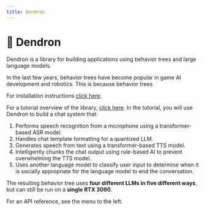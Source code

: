 ```yaml
---
title: Dendron
---
```


# 🌳 Dendron

Dendron is a library for building applications using behavior trees and large language models. 

In the last few years, behavior trees have become popular in game AI development and robotics. This is because behavior trees

For installation instructions [click here](install.md).

For a tutorial overview of the library, [click here](tutorial_intro.md). In the tutorial, you will use Dendron to build a chat system that:

1. Performs speech recognition from a microphone using a transformer-based ASR model.
2. Handles chat template formatting for a quantized LLM.
3. Generates speech from text using a transformer-based TTS model. 
4. Intelligently chunks the chat output using rule-based AI to prevent overwhelming the TTS model.
5. Uses another language model to classify user input to determine when it is socially appropriate for the language model to end the conversation.

The resulting behavior tree uses **four different LLMs in five different ways**, but can still be run on a **single RTX 3090**.

For an API reference, see the menu to the left.
